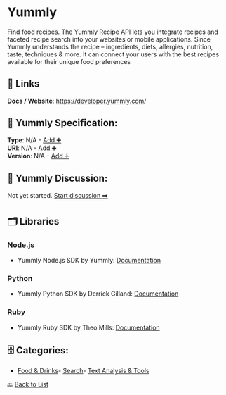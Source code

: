 # Yummly

Find food recipes. The Yummly Recipe API lets you integrate recipes and faceted recipe search into your websites or mobile applications. Since Yummly understands the recipe – ingredients, diets, allergies, nutrition, taste, techniques & more. It can connect your users with the best recipes available for their unique food preferences

##  🔗 Links
**Docs / Website**: https://developer.yummly.com/

## 🧬 Yummly Specification:
**Type**: N/A - [Add ➕](https://github.com/apis-list/apis-list/edit/main/apis/yummly/yummly.yaml)  
**URI**: N/A - [Add ➕](https://github.com/apis-list/apis-list/edit/main/apis/yummly/yummly.yaml)  
**Version**: N/A - [Add ➕](https://github.com/apis-list/apis-list/edit/main/apis/yummly/yummly.yaml)

## 💬 Yummly Discussion:
Not yet started. [Start discussion ➡️](https://github.com/apis-list/apis-list/discussions/new)

## 🗂️ Libraries
### Node.js
- Yummly Node.js SDK by Yummly: [Documentation](https://github.com/yummly/node-yummly)
### Python
- Yummly Python SDK by Derrick Gilland: [Documentation](https://github.com/dgilland/yummly.py)
### Ruby
- Yummly Ruby SDK by Theo Mills: [Documentation](https://github.com/twmills/yummly)


## 🗄️ Categories:
- [Food & Drinks](https://github.com/apis-list/apis-list#food--drinks-)- [Search](https://github.com/apis-list/apis-list#search-)- [Text Analysis & Tools](https://github.com/apis-list/apis-list#text-analysis--tools-)

🔙  [Back to List](https://github.com/apis-list/apis-list)
